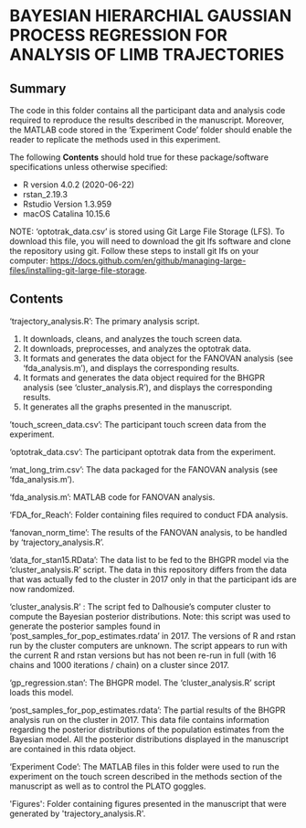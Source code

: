 # BAYESIAN HIERARCHIAL GAUSSIAN PROCESS REGRESSION FOR ANALYSIS OF LIMB TRAJECTORIES

## Summary 

The code in this folder contains all the participant data and analysis code required to reproduce the results described in the manuscript. Moreover, the MATLAB code stored in the ‘Experiment Code’ folder should enable the reader to replicate the methods used in this experiment. 

The following **Contents** should hold true for these package/software specifications unless otherwise specified:
- R version 4.0.2 (2020-06-22) 
- rstan_2.19.3 
- Rstudio Version 1.3.959
- macOS Catalina 10.15.6

NOTE: ‘optotrak_data.csv’ is stored using Git Large File Storage (LFS). To download this file, you will need to download the git lfs software and clone the repository using git. Follow these steps to install git lfs on your computer: https://docs.github.com/en/github/managing-large-files/installing-git-large-file-storage. 

## Contents
‘trajectory_analysis.R’: The primary analysis script. 
1. It downloads, cleans, and analyzes the touch screen data. 
2. It downloads, preprocesses, and analyzes the optotrak data. 
3. It formats and generates the data object for the FANOVAN analysis (see ‘fda_analysis.m’), and displays the corresponding results. 
4. It formats and generates the data object required for the BHGPR analysis (see ‘cluster_analysis.R’), and displays the corresponding results. 
5. It generates all the graphs presented in the manuscript. 

’touch_screen_data.csv’: The participant touch screen data from the experiment. 

‘optotrak_data.csv’: The participant optotrak data from the experiment. 

‘mat_long_trim.csv’: The data packaged for the FANOVAN analysis (see ‘fda_analysis.m’). 

‘fda_analysis.m’: MATLAB code for FANOVAN analysis.

‘FDA_for_Reach’: Folder containing files required to conduct FDA analysis. 

‘fanovan_norm_time’: The results of the FANOVAN analysis, to be handled by ‘trajectory_analysis.R’. 

‘data_for_stan15.RData’: The data list to be fed to the BHGPR model via the ‘cluster_analysis.R’ script. The data in this repository differs from the data that was actually fed to the cluster in 2017 only in that the participant ids are now randomized.

‘cluster_analysis.R’ : The script fed to Dalhousie’s computer cluster to compute the Bayesian posterior distributions. Note: this script was used to generate the posterior samples found in ‘post_samples_for_pop_estimates.rdata’ in 2017. The versions of R and rstan run by the cluster computers are unknown. The script appears to run with the current R and rstan versions but has not been re-run in full (with 16 chains and 1000 iterations / chain) on a cluster since 2017. 

‘gp_regression.stan’: The BHGPR model. The ‘cluster_analysis.R’ script loads this model. 

‘post_samples_for_pop_estimates.rdata’: The partial results of the BHGPR analysis run on the cluster in 2017. This data file contains information regarding the posterior distributions of the population estimates from the Bayesian model. All the posterior distributions displayed in the manuscript are contained in this rdata object. 

‘Experiment Code’: The MATLAB files in this folder were used to run the experiment on the touch screen described in the methods section of the manuscript as well as to control the PLATO goggles. 

'Figures': Folder containing figures presented in the manuscript that were generated  by 'trajectory_analysis.R'.
